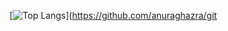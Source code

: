 [![Top Langs](https://github-readme-stats.vercel.app/api/top-langs/?username=CaptainDolphy&layout=compact&theme=transparent)](https://github.com/anuraghazra/git
